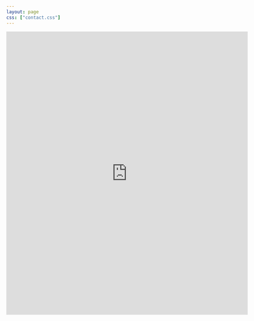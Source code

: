 ```yaml
---
layout: page
css: ["contact.css"]
---
```

<!--
<div class="col s12">
  <div class="icontain">
    <iframe src="{{site.contact_url}}">Loading...</iframe>
  </div>
</div>
-->
<iframe src="https://docs.google.com/forms/d/e/1FAIpQLScWsm-F6TS0cv5MRILwmgKkwQ5lnlDZ1DfbRq8EuI4upC5e_g/viewform?embedded=true" width="640" height="751" align="middle" frameborder="0" marginheight="0" marginwidth="0">Loading...</iframe>
